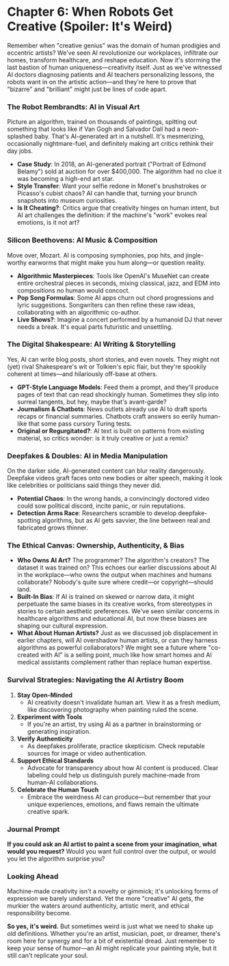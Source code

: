 # Chapter 6: When Robots Get Creative (Spoiler: It's Weird)

Remember when "creative genius" was the domain of human prodigies and eccentric artists? We've seen AI revolutionize our workplaces, infiltrate our homes, transform healthcare, and reshape education. Now it's storming the last bastion of human uniqueness—creativity itself. Just as we've witnessed AI doctors diagnosing patients and AI teachers personalizing lessons, the robots want in on the artistic action—and they're here to prove that "bizarre" and "brilliant" might just be lines of code apart.

### The Robot Rembrandts: AI in Visual Art

Picture an algorithm, trained on thousands of paintings, spitting out something that looks like if Van Gogh and Salvador Dalí had a neon-splashed baby. That's AI-generated art in a nutshell. It's mesmerizing, occasionally nightmare-fuel, and definitely making art critics rethink their day jobs.

- **Case Study**: In 2018, an AI-generated portrait ("Portrait of Edmond Belamy") sold at auction for over $400,000. The algorithm had no clue it was becoming a high-end art star.
- **Style Transfer**: Want your selfie redone in Monet's brushstrokes or Picasso's cubist chaos? AI can handle that, turning your brunch snapshots into museum curiosities.
- **Is It Cheating?**: Critics argue that creativity hinges on human intent, but AI art challenges the definition: if the machine's "work" evokes real emotions, is it not art?

### Silicon Beethovens: AI Music & Composition

Move over, Mozart. AI is composing symphonies, pop hits, and jingle-worthy earworms that might make you hum along—or question reality.

- **Algorithmic Masterpieces**: Tools like OpenAI's MuseNet can create entire orchestral pieces in seconds, mixing classical, jazz, and EDM into compositions no human would concoct.
- **Pop Song Formulas**: Some AI apps churn out chord progressions and lyric suggestions. Songwriters can then refine these raw ideas, collaborating with an algorithmic co-author.
- **Live Shows?**: Imagine a concert performed by a humanoid DJ that never needs a break. It's equal parts futuristic and unsettling.

### The Digital Shakespeare: AI Writing & Storytelling

Yes, AI can write blog posts, short stories, and even novels. They might not (yet) rival Shakespeare's wit or Tolkien's epic flair, but they're spookily coherent at times—and hilariously off-base at others.

- **GPT-Style Language Models**: Feed them a prompt, and they'll produce pages of text that can read shockingly human. Sometimes they slip into surreal tangents, but hey, maybe that's avant-garde?
- **Journalism & Chatbots**: News outlets already use AI to draft sports recaps or financial summaries. Chatbots craft answers so eerily human-like that some pass cursory Turing tests.
- **Original or Regurgitated?**: AI text is built on patterns from existing material, so critics wonder: is it truly creative or just a remix?

### Deepfakes & Doubles: AI in Media Manipulation

On the darker side, AI-generated content can blur reality dangerously. Deepfake videos graft faces onto new bodies or alter speech, making it look like celebrities or politicians said things they never did.

- **Potential Chaos**: In the wrong hands, a convincingly doctored video could sow political discord, incite panic, or ruin reputations.
- **Detection Arms Race**: Researchers scramble to develop deepfake-spotting algorithms, but as AI gets savvier, the line between real and fabricated grows thinner.

### The Ethical Canvas: Ownership, Authenticity, & Bias

- **Who Owns AI Art?** The programmer? The algorithm's creators? The dataset it was trained on? This echoes our earlier discussions about AI in the workplace—who owns the output when machines and humans collaborate? Nobody's quite sure where credit—or copyright—should land.
- **Built-In Bias**: If AI is trained on skewed or narrow data, it might perpetuate the same biases in its creative works, from stereotypes in stories to certain aesthetic preferences. We've seen similar concerns in healthcare algorithms and educational AI, but now these biases are shaping our cultural expression.
- **What About Human Artists?** Just as we discussed job displacement in earlier chapters, will AI overshadow human artists, or can they harness algorithms as powerful collaborators? We might see a future where "co-created with AI" is a selling point, much like how smart homes and AI medical assistants complement rather than replace human expertise.

### Survival Strategies: Navigating the AI Artistry Boom

1. **Stay Open-Minded**
   - AI creativity doesn't invalidate human art. View it as a fresh medium, like discovering photography when painting ruled the scene.
2. **Experiment with Tools**
   - If you're an artist, try using AI as a partner in brainstorming or generating inspiration.
3. **Verify Authenticity**
   - As deepfakes proliferate, practice skepticism. Check reputable sources for image or video authentication.
4. **Support Ethical Standards**
   - Advocate for transparency about how AI content is produced. Clear labeling could help us distinguish purely machine-made from human-AI collaborations.
5. **Celebrate the Human Touch**
   - Embrace the weirdness AI can produce—but remember that your unique experiences, emotions, and flaws remain the ultimate creative spark.

### Journal Prompt

**If you could ask an AI artist to paint a scene from your imagination, what would you request?** Would you want full control over the output, or would you let the algorithm surprise you?

### Looking Ahead

Machine-made creativity isn't a novelty or gimmick; it's unlocking forms of expression we barely understand. Yet the more "creative" AI gets, the murkier the waters around authenticity, artistic merit, and ethical responsibility become.

**So yes, it's weird.** But sometimes weird is just what we need to shake up old definitions. Whether you're an artist, musician, poet, or dreamer, there's room here for synergy and for a bit of existential dread. Just remember to keep your sense of humor—an AI might replicate your painting style, but it still can't replicate your soul.

[QR Code 1]: Explore: "AI Art Tools You Can Try"
[QR Code 2]: Watch: "How Algorithmic Composers Work"
[QR Code 3]: Read: "Deepfakes: The Next Frontier?"
[QR Code 4]: Interactive: "AI Story Generator vs. You!"
[QR Code 5]: Listen: "Experts Debate: Is AI True Art or Just Imitation?"
